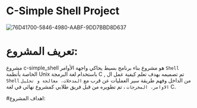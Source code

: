 # C-Simple Shell Project
![76D41700-5846-4980-AABF-9DD7BBD8D637](https://github.com/user-attachments/assets/9dbb0f59-66bb-4d91-b5c0-98ef1be90dd3)
# تعريف المشروع:
مشروع c-simple_shell هو مشروع بناء برنامج بسيط يحاكي واجهة الأوامر `Shell` الخاصة بأنظمة Unix باستخدام لغة البرمجة C , تم تصميمه بهدف تعلم كيفية عمل ال `Shell` من الداخل وفهم طريقة سير العمليات عن قرب مع `المدخلات، معالجة و تحليل الاوامر، المخرجات` ، تم تطويره من قبل فريق طلابي كمشروع نهائي في لغة C.

#اهداف المشروع:
